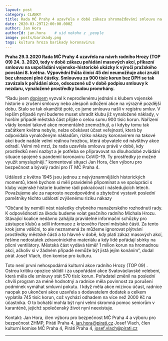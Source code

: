 ```yaml
---
layout: post
category: CLANKY
title: Rada MČ Prahy 4 uzavřela v době zákazu shromažďování smlouvu na konání masové akce
date: 2020-03-29T12:00:00.000Z
author: Jan Hora 
authorId: jan.hora    # uid nekoho z _people
image: posts/barikady.png
tags: kultura hroza barikady koronavirus
---
```


<b>Praha 29.3.2020 Rada MČ Prahy 4 uzavřela na návrh radního Hrozy (TOP 09) 24. 3. 2020, tedy v době zákazu pořádání masových akcí, příkazní smlouvu  na uspořádání vojensko-historické ukázky k výročí pražského povstání 8. května. Výpovědní lhůta činící 45 dní neumožňuje akci zrušit bez uhrazení plné částky. Smlouvou za 900 tisíc korun bez DPH se tak zavázala k pořádání akce, odsouzené už v době podpisu smlouvy k nezdaru, vynaložené prostředky budou promrhány.</b>

“Radu jsem <a href="https://drive.google.com/file/d/1dN4OTggXPIOwAj_TQdBP4-Q47oPi7KZo/view?usp=sharing">dopisem</a> vyzval k neprodlenému jednání s klubem vojenské historie o zrušení smlouvy nebo alespoň odložení akce na výrazně pozdější dobu. Stalo se tak okamžitě poté, co jsme smlouvu našli v registru smluv. V lepším případě nyní budeme muset uhradit klubu již vynaložené náklady, v horším případě městská část přijde o celou sumu 900 tisíc korun. Nařízení vlády konání takové akce momentálně znemožňují, a i kdyby tomu tak začátkem května nebylo, nelze očekávat účast veřejnosti, která by odpovídala vynaloženým nákladům, riziko nákazy koronavirem na takové akci bude nadále velmi reálnou hrozbou, která obyvatele od návštěvy akce odradí. Velmi mě mrzí, že rada uzavřela smlouvu právě v době, kdy prostředků není nazbyt a je potřeba se připravovat na dlouhodobé zvládání situace spojené s pandemií koronaviru CoViD-19. Ty prostředky je možné využít smysluplněji.” komentoval situaci Jan Hora, člen výboru pro bezpečnost a bývalý radní pro IT MČ Praha 4.

Události z května 1945 jsou jednou z nejvýznamnějších historických momentů, které bychom si měli pravidelně připomínat a ve spolupráci s kluby vojenské historie budeme rádi pokračovat i  následujících letech. Považujeme ale za naprosto nezodpovědné a zbytečné vystavit poslední pamětníky těchto událostí zvýšenému riziku nákazy 

“Občané by neměli nést následky chybného manažerského rozhodnutí rady. K odpovědnosti za škodu budeme volat gesčního radního Michala Hrozu. Stávající koalice nedávno zahájila pravidelné informační schůzky pro zástupce klubů a sdílí informace z krizového řízení městské části. Za tento krok jsme vděčni, to ale neznamená že můžeme ignorovat plýtvání prostředky městské části a to hlavně v době, kdy platí zákaz masových akcí, řešíme nedostatek zdravotnického materiálu a kdy lidé pořádají sbírky na plicní ventilátory. Městská část vydává téměř 1 milion korun na hromadnou akci, ačkoliv si v žádném případě nemůže být jistá jejím konáním”,
dodal pirát Josef Vlach, člen komise pro kulturu. 

Toto není první nehospodárná kulturní akce radního Hrozy (TOP 09) . Ostrou kritiku opozice sklidil i za uspořádání akce Svatováclavské velebení, která měla dle smlouvy stát 570 tisíc korun. Pořadatel změnil na poslední chvíli program za méně hodnotný a radnice měla povinnost za porušení podmínek vymáhat smluvní pokutu. I když měla akce mizivou účast, radnice naopak po ukončení akce uzavřela s dodavatelem dodatek a celkem vyplatila 745 tisíc korun, což vychází odhadem na více než 2000 Kč na účastníka. O to bohatší mohla být nyní velmi skromná pomoc seniorům v karanténě, jejichž společenský život nyní neexistuje. 

Kontakt: 
Jan Hora, člen výboru pro bezpečnost MČ Praha 4 a výboru pro bezpečnost ZHMP, Piráti Praha 4, jan.hora@pirati.cz
Josef Vlach, člen kulturní komise  MČ Praha 4, Piráti Praha 4, josef.vlach@pirati.cz


- - -
